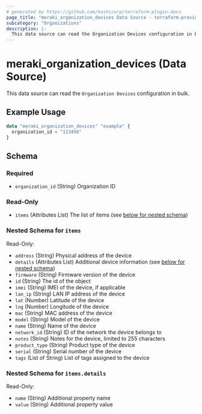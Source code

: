 ```yaml
---
# generated by https://github.com/hashicorp/terraform-plugin-docs
page_title: "meraki_organization_devices Data Source - terraform-provider-meraki"
subcategory: "Organizations"
description: |-
  This data source can read the Organization Devices configuration in bulk.
---
```


# meraki_organization_devices (Data Source)

This data source can read the `Organization Devices` configuration in bulk.

## Example Usage

```terraform
data "meraki_organization_devices" "example" {
  organization_id = "123456"
}
```

<!-- schema generated by tfplugindocs -->
## Schema

### Required

- `organization_id` (String) Organization ID

### Read-Only

- `items` (Attributes List) The list of items (see [below for nested schema](#nestedatt--items))

<a id="nestedatt--items"></a>
### Nested Schema for `items`

Read-Only:

- `address` (String) Physical address of the device
- `details` (Attributes List) Additional device information (see [below for nested schema](#nestedatt--items--details))
- `firmware` (String) Firmware version of the device
- `id` (String) The id of the object
- `imei` (String) IMEI of the device, if applicable
- `lan_ip` (String) LAN IP address of the device
- `lat` (Number) Latitude of the device
- `lng` (Number) Longitude of the device
- `mac` (String) MAC address of the device
- `model` (String) Model of the device
- `name` (String) Name of the device
- `network_id` (String) ID of the network the device belongs to
- `notes` (String) Notes for the device, limited to 255 characters
- `product_type` (String) Product type of the device
- `serial` (String) Serial number of the device
- `tags` (List of String) List of tags assigned to the device

<a id="nestedatt--items--details"></a>
### Nested Schema for `items.details`

Read-Only:

- `name` (String) Additional property name
- `value` (String) Additional property value
